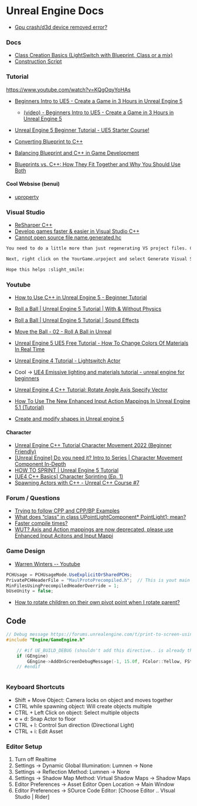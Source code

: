 Unreal Engine Docs
==================


* [Gpu crash/d3d device removed error?](https://forums.unrealengine.com/t/gpu-crash-d3d-device-removed-error/514360/7)


### Docs

* [Class Creation Basics (LightSwitch with Blueprint, Class or a mix)](https://dev.epicgames.com/documentation/en-us/unreal-engine/class-creation-basics-in-unreal-engine)
* [Construction Script](https://dev.epicgames.com/documentation/en-us/unreal-engine/construction-script-in-unreal-engine)


### Tutorial
https://www.youtube.com/watch?v=KQgOqyYoHAs
* [Beginners Intro to UE5 - Create a Game in 3 Hours in Unreal Engine 5](https://dev.epicgames.com/community/learning/tutorials/OR8/beginners-intro-to-ue5-create-a-game-in-3-hours-in-unreal-engine-5)
	* [(video) - Beginners Intro to UE5 - Create a Game in 3 Hours in Unreal Engine 5]()
* [Unreal Engine 5 Beginner Tutorial - UE5 Starter Course!](https://www.youtube.com/watch?v=gQmiqmxJMtA)

* [Converting Blueprint to C++](https://dev.epicgames.com/community/learning/courses/KJ/unreal-engine-converting-blueprint-to-c/kjB/unreal-engine-introduction-to-blueprint-vs-c)
* [Balancing Blueprint and C++ in Game Development](https://dev.epicgames.com/community/learning/courses/bY/balancing-blueprint-and-c-in-game-development/LdK/introduction-to-the-course)
* [Blueprints vs. C++: How They Fit Together and Why You Should Use Both](https://www.youtube.com/watch?v=VMZftEVDuCE)




#### Cool Websise (benui)

* [uproperty](https://benui.ca/unreal/uproperty/)


### Visual Studio

* [ReSharper C++](https://www.jetbrains.com/resharper-cpp/)
* [Develop games faster & easier in Visual Studio C++](https://www.wholetomato.com/visual-assist-ue4-unreal-engine)
* [Cannot open source file name.generated.hc](https://forums.unrealengine.com/t/cannot-open-source-file-name-generated-hc/413312/2?u=koubae)


```bash
You need to do a little more than just regenerating VS project files. Close both the Unreal Editor and Visual Studio. Open your project directory and delete all these folders - .vs, Binaries, Intermediate, Saved [optional], and also YourGame.sln files. Make sure that the Config folder is there and that you do NOT accidentally delete it!

Next, right click on the YourGame.urpoject and select Generate Visual Studio project files. Open the .uproject file once it finishes regenerating. The Editor will prompt you with a missing .dll module again and will ask you to rebuild the solution. Click Yes and it will start rebuilding. It should now successfully compile if there are no bugs in your code.

Hope this helps :slight_smile:
```

### Youtube

* [How to Use C++ in Unreal Engine 5 - Beginner Tutorial](https://www.youtube.com/watch?v=HNfpKFER2hI)
* [Roll a Ball | Unreal Engine 5 Tutorial | With & Without Physics](https://www.youtube.com/watch?v=J_i6GZbtmwU)
* [Roll a Ball | Unreal Engine 5 Tutorial | Sound Effects](https://www.youtube.com/watch?v=7GEKdBjLwrQ)
* [Move the Ball - 02 - Roll A Ball in Unreal](https://www.youtube.com/watch?v=FbVkWXyqj08)
* [Unreal Engine 5 UE5 Free Tutorial - How To Change Colors Of Materials In Real Time](https://www.youtube.com/watch?v=kJBZDX-sT3o)
* [Unreal Engine 4 Tutorial - Lightswitch Actor](https://www.youtube.com/watch?v=THMd4HaHnZM)
* Cool -> [UE4 Emissive lighting and materials tutorial - unreal engine for beginners](https://www.youtube.com/watch?v=eVPuvCAEz4Q&t=70s)
* [Unreal Engine 4 C++ Tutorial: Rotate Angle Axis Specify Vector](https://www.youtube.com/watch?v=eicFMa3kis4)
* [How To Use The New Enhanced Input Action Mappings In Unreal Engine 5.1 (Tutorial)](https://www.youtube.com/watch?v=nXJuXUxQfa8)

* [Create and modify shapes in Unreal engine 5](https://www.youtube.com/watch?v=6NV7rqdtTTY)

#### Character 

* [Unreal Engine C++ Tutorial Character Movement 2022 (Beginner Friendly)](https://www.youtube.com/watch?v=xZjZimU31wc)
* [[Unreal Engine] Do you need it? Intro to Series | Character Movement Component In-Depth ](https://www.youtube.com/watch?v=urkLwpnAjO0&list=PLXJlkahwiwPmeABEhjwIALvxRSZkzoQpk&index=1)
* [HOW TO SPRINT | Unreal Engine 5 Tutorial](https://www.youtube.com/watch?v=EG9iYYraDgw)
* [[UE4 C++ Basics] Character Sprinting (Ep. 1)](https://www.youtube.com/watch?v=yyelCzlIWsM)
* [Spawning Actors with C++ - Unreal C++ Course #7](https://www.youtube.com/watch?v=gVjxtZrvbl4)

### Forum / Questions

* [Trying to follow CPP and CPP/BP Examples](https://forums.unrealengine.com/t/trying-to-follow-cpp-and-cpp-bp-examples/1543420)
* [What does “class” in class UPointLightComponent* PointLight1; mean?](https://forums.unrealengine.com/t/what-does-class-in-class-upointlightcomponent-pointlight1-mean/323406)
* [Faster compile times?](https://forums.unrealengine.com/t/faster-compile-times/148765/3)
* [ WUT? Axis and Action mappings are now deprecated, please use Enhanced Input Acitons and Input Mappi](https://forums.unrealengine.com/t/wut-axis-and-action-mappings-are-now-deprecated-please-use-enhanced-input-acitons-and-input-mapping-contexts-instead/776849)


### Game Design

* [Warren Winters -- Youtube](https://www.youtube.com/@WarrenWintersUI)


```cs
PCHUsage = PCHUsageMode.UseExplicitOrSharedPCHs;
PrivatePCHHeaderFile = "MaulProtoPrecompiled.h";  // This is yout main game Header
MinFilesUsingPrecompiledHeaderOverride = 1;
bUseUnity = false;
```
* [How to rotate children on their own pivot point when I rotate parent?](https://forums.unrealengine.com/t/how-to-rotate-children-on-their-own-pivot-point-when-i-rotate-parent/713963/5)

Code 
----

```c++
// Debug message https://forums.unrealengine.com/t/print-to-screen-using-c/357351/11
#include "Engine/GameEngine.h"

	// #if UE_BUILD_DEBUG (shouldn't add this directive.. is already there!)
	if (GEngine)
		GEngine->AddOnScreenDebugMessage(-1, 15.0f, FColor::Yellow, FString::Printf(TEXT("World delta for current frame equals %f | DeltaTime=%f"), GetWorld()->TimeSeconds, DeltaTime));
	// #endif



```

### Keyboard Shortcuts

* Shift + Move Object: Camera locks on object and moves together
* CTRL while spawning object: Will create objects multiple
* CTRL + Left Click on object: Select multiple objects
* e + d: Snap Actor to floor
* CTRL + l: Control Sun direction (Directional Light)
* CTRL + i: Edit Asset 


### Editor Setup

1. Turn off Realtime
2. Settings -> Dynamic Global Illumination: Lumnen -> None
3. Settings -> Reflection Method: Lumnen -> None
4. Settings -> Shadow Map Method: Virtual Shadow Maps -> Shadow Maps
5. Editor Preferences -> Asset Editor Open Location -> Main Window
6. Editor Preferences -> SOurce Code Editor: [Choose Editor .. VIsual Studio | Rider]